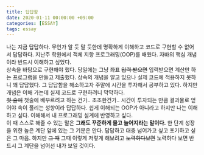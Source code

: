 ```yaml
---
title: 답답함
date: 2020-01-11 00:00:00 +09:00
categories: [ESSAY]
tags: essay
---
```



나는 지금 답답하다. 무언가 알 듯 말 듯한데 명확하게 이해하고 코드로 구현할 수 없어서 답답하다. 지난주 학원에서 객체 지향 프로그래밍(OOP)를 배웠다. 자바의 핵심 개념이라 반드시 이해하고 싶었다.<br>
상속을 바탕으로 구현해야 했다. 당일에는 그냥 좌표 ~~입력 받으면~~ 입력받으면 계산만 하는 프로그램을 만들고 제출했다. 상속의 개념을 알고 있으나 실제 코드에 적용하지 못하니 꽤 답답했다. 그 답답함을 해소하고자 주말에 시간을 투자해서 공부하고 있다. 하지만 개념은 이해 가는데 실제 코드로 구현하려니 막막하다.<br>
~~첫 술에~~ 첫술에 배부르려고 하는 건가.. 초조한건가.. 시간이 투자되는 만큼 결과물로 얻어야 속이 풀리는 성향이라 답답하다. 쉽게 이해되는 OOP가 아니라고 하지만 나는 이해하고 싶다. 이해해서 내 프로그래밍 설계에 반영하고 싶다.<br>
이 때 스스로 해줄 수 있는 말은 **그래도 꾸준하게 물고 늘어지라는 말이다.** 한 단계 성장을 위한 높은 계단 앞에 있는 그 기분은 안다. 답답하고 대충 넘어가고 싶고 포기하고 싶은 그 마음. 하지만 ~~그 때~~ 그때 이렇게 저렇게 해보려고 ~~노력하다보면~~ 노력하다 보면 반드시 그 계단을 넘어선 내가 보일 것이다. 
